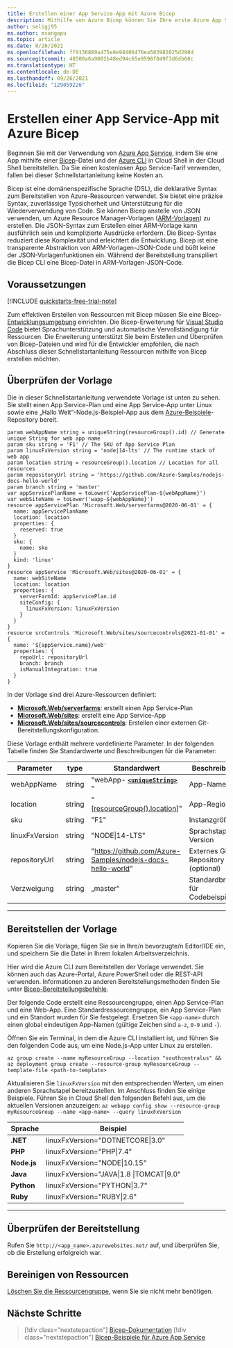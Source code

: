 ```yaml
---
title: Erstellen einer App Service-App mit Azure Bicep
description: Mithilfe von Azure Bicep können Sie Ihre erste Azure App Service-App innerhalb von Sekunden erstellen. Hierbei handelt es sich um eine von vielen Bereitstellungsmöglichkeiten in App Service.
author: seligj95
ms.author: msangapu
ms.topic: article
ms.date: 8/26/2021
ms.openlocfilehash: ff9136889a475e8e98406476ea503982025d298d
ms.sourcegitcommit: 48500a6a9002b48ed94c65e9598f049f3d6db60c
ms.translationtype: HT
ms.contentlocale: de-DE
ms.lasthandoff: 09/26/2021
ms.locfileid: "129059226"
---
```

# <a name="create-app-service-app-using-bicep"></a>Erstellen einer App Service-App mit Azure Bicep

Beginnen Sie mit der Verwendung von [Azure App Service](overview.md), indem Sie eine App mithilfe einer [Bicep](/azure/azure-resource-manager/bicep/)-Datei und der [Azure CLI](/cli/azure/get-started-with-azure-cli) in Cloud Shell in der Cloud Shell bereitstellen. Da Sie einen kostenlosen App Service-Tarif verwenden, fallen bei dieser Schnellstartanleitung keine Kosten an.

Bicep ist eine domänenspezifische Sprache (DSL), die deklarative Syntax zum Bereitstellen von Azure-Ressourcen verwendet. Sie bietet eine präzise Syntax, zuverlässige Typsicherheit und Unterstützung für die Wiederverwendung von Code. Sie können Bicep anstelle von JSON verwenden, um Azure Resource Manager-Vorlagen ([ARM-Vorlagen](/azure/azure-resource-manager/templates/overview)) zu erstellen. Die JSON-Syntax zum Erstellen einer ARM-Vorlage kann ausführlich sein und komplizierte Ausdrücke erfordern. Die Bicep-Syntax reduziert diese Komplexität und erleichtert die Entwicklung. Bicep ist eine transparente Abstraktion von ARM-Vorlagen-JSON-Code und büßt keine der JSON-Vorlagenfunktionen ein. Während der Bereitstellung transpiliert die Bicep CLI eine Bicep-Datei in ARM-Vorlagen-JSON-Code.

## <a name="prerequisites"></a>Voraussetzungen

[!INCLUDE [quickstarts-free-trial-note](../../includes/quickstarts-free-trial-note.md)]

Zum effektiven Erstellen von Ressourcen mit Bicep müssen Sie eine Bicep-[Entwicklungsumgebung](/azure/azure-resource-manager/bicep/install) einrichten. Die Bicep-Erweiterung für [Visual Studio Code](https://code.visualstudio.com/) bietet Sprachunterstützung und automatische Vervollständigung für Ressourcen. Die Erweiterung unterstützt Sie beim Erstellen und Überprüfen von Bicep-Dateien und wird für die Entwickler empfohlen, die nach Abschluss dieser Schnellstartanleitung Ressourcen mithilfe von Bicep erstellen möchten.

## <a name="review-the-template"></a>Überprüfen der Vorlage

Die in dieser Schnellstartanleitung verwendete Vorlage ist unten zu sehen. Sie stellt einen App Service-Plan und eine App Service-App unter Linux sowie eine „Hallo Welt“-Node.js-Beispiel-App aus dem [Azure-Beispiele](https://github.com/Azure-Samples)-Repository bereit.

```bicep
param webAppName string = uniqueString(resourceGroup().id) // Generate unique String for web app name
param sku string = 'F1' // The SKU of App Service Plan
param linuxFxVersion string = 'node|14-lts' // The runtime stack of web app
param location string = resourceGroup().location // Location for all resources
param repositoryUrl string = 'https://github.com/Azure-Samples/nodejs-docs-hello-world'
param branch string = 'master'
var appServicePlanName = toLower('AppServicePlan-${webAppName}')
var webSiteName = toLower('wapp-${webAppName}')
resource appServicePlan 'Microsoft.Web/serverfarms@2020-06-01' = {
  name: appServicePlanName
  location: location
  properties: {
    reserved: true
  }
  sku: {
    name: sku
  }
  kind: 'linux'
}
resource appService 'Microsoft.Web/sites@2020-06-01' = {
  name: webSiteName
  location: location
  properties: {
    serverFarmId: appServicePlan.id
    siteConfig: {
      linuxFxVersion: linuxFxVersion
    }
  }
}
resource srcControls 'Microsoft.Web/sites/sourcecontrols@2021-01-01' = {
  name: '${appService.name}/web'
  properties: {
    repoUrl: repositoryUrl
    branch: branch
    isManualIntegration: true
  }
}
```

In der Vorlage sind drei Azure-Ressourcen definiert:

* [**Microsoft.Web/serverfarms**](/azure/templates/microsoft.web/serverfarms): erstellt einen App Service-Plan
* [**Microsoft.Web/sites**](/azure/templates/microsoft.web/sites): erstellt eine App Service-App
* [**Microsoft.Web/sites/sourcecontrols**](/azure/templates/microsoft.web/sites/sourcecontrols): Erstellen einer externen Git-Bereitstellungskonfiguration.

Diese Vorlage enthält mehrere vordefinierte Parameter. In der folgenden Tabelle finden Sie Standardwerte und Beschreibungen für die Parameter:

| Parameter | type    | Standardwert                | Beschreibung |
|------------|---------|------------------------------|-------------|
| webAppName | string  | "webApp- **[`<uniqueString>`](../azure-resource-manager/templates/template-functions-string.md#uniquestring)** " | App-Name |
| location   | string  | "[[resourceGroup().location](../azure-resource-manager/templates/template-functions-resource.md#resourcegroup)]" | App-Region |
| sku        | string  | "F1"                         | Instanzgröße  |
| linuxFxVersion   | string  | "NODE&#124;14-LTS"       | Sprachstapel &#124; Version |
| repositoryUrl    | string  | "https://github.com/Azure-Samples/nodejs-docs-hello-world"    | Externes Git-Repository (optional) |
| Verzweigung    | string  | „master“    | Standardbranch für Codebeispiel |

---

## <a name="deploy-the-template"></a>Bereitstellen der Vorlage

Kopieren Sie die Vorlage, fügen Sie sie in Ihre/n bevorzugte/n Editor/IDE ein, und speichern Sie die Datei in Ihrem lokalen Arbeitsverzeichnis.

Hier wird die Azure CLI zum Bereitstellen der Vorlage verwendet. Sie können auch das Azure-Portal, Azure PowerShell oder die REST-API verwenden. Informationen zu anderen Bereitstellungsmethoden finden Sie unter [Bicep-Bereitstellungsbefehle](/azure/azure-resource-manager/bicep/deploy-cli).

Der folgende Code erstellt eine Ressourcengruppe, einen App Service-Plan und eine Web-App. Eine Standardressourcengruppe, ein App Service-Plan und ein Standort wurden für Sie festgelegt. Ersetzen Sie `<app-name>` durch einen global eindeutigen App-Namen (gültige Zeichen sind `a-z`, `0-9` und `-`).

Öffnen Sie ein Terminal, in dem die Azure CLI installiert ist, und führen Sie den folgenden Code aus, um eine Node.js-App unter Linux zu erstellen.

```azurecli-interactive
az group create --name myResourceGroup --location "southcentralus" &&
az deployment group create --resource-group myResourceGroup --template-file <path-to-template>
```

Aktualisieren Sie `linuxFxVersion` mit den entsprechenden Werten, um einen anderen Sprachstapel bereitzustellen. Im Anschluss finden Sie einige Beispiele. Führen Sie in Cloud Shell den folgenden Befehl aus, um die aktuellen Versionen anzuzeigen: `az webapp config show --resource-group myResourceGroup --name <app-name> --query linuxFxVersion`

| Sprache    | Beispiel                                              |
|-------------|------------------------------------------------------|
| **.NET**    | linuxFxVersion="DOTNETCORE&#124;3.0"                 |
| **PHP**     | linuxFxVersion="PHP&#124;7.4"                        |
| **Node.js** | linuxFxVersion="NODE&#124;10.15"                     |
| **Java**    | linuxFxVersion="JAVA&#124;1.8 &#124;TOMCAT&#124;9.0" |
| **Python**  | linuxFxVersion="PYTHON&#124;3.7"                     |
| **Ruby**    | linuxFxVersion="RUBY&#124;2.6"                       |

---

## <a name="validate-the-deployment"></a>Überprüfen der Bereitstellung

Rufen Sie `http://<app_name>.azurewebsites.net/` auf, und überprüfen Sie, ob die Erstellung erfolgreich war.

## <a name="clean-up-resources"></a>Bereinigen von Ressourcen

[Löschen Sie die Ressourcengruppe](../azure-resource-manager/management/delete-resource-group.md?tabs=azure-portal#delete-resource-group), wenn Sie sie nicht mehr benötigen.

## <a name="next-steps"></a>Nächste Schritte

> [!div class="nextstepaction"]
> [Bicep-Dokumentation](/azure/azure-resource-manager/bicep/)
> [!div class="nextstepaction"]
> [Bicep-Beispiele für Azure App Service](/azure/app-service/samples-bicep)